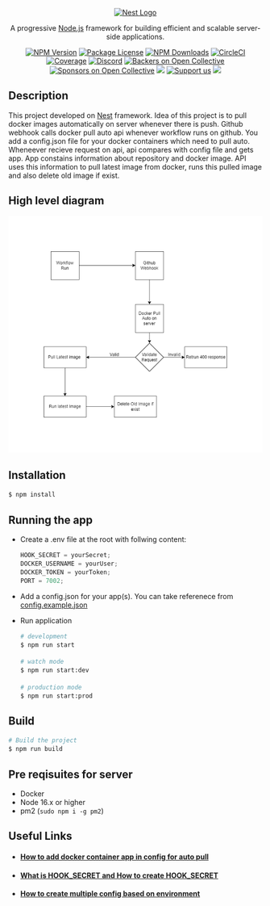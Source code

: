 <p align="center">
  <a href="http://nestjs.com/" target="blank"><img src="https://nestjs.com/img/logo-small.svg" width="200" alt="Nest Logo" /></a>
</p>

[circleci-image]: https://img.shields.io/circleci/build/github/nestjs/nest/master?token=abc123def456
[circleci-url]: https://circleci.com/gh/nestjs/nest

  <p align="center">A progressive <a href="http://nodejs.org" target="_blank">Node.js</a> framework for building efficient and scalable server-side applications.</p>
    <p align="center">
<a href="https://www.npmjs.com/~nestjscore" target="_blank"><img src="https://img.shields.io/npm/v/@nestjs/core.svg" alt="NPM Version" /></a>
<a href="https://www.npmjs.com/~nestjscore" target="_blank"><img src="https://img.shields.io/npm/l/@nestjs/core.svg" alt="Package License" /></a>
<a href="https://www.npmjs.com/~nestjscore" target="_blank"><img src="https://img.shields.io/npm/dm/@nestjs/common.svg" alt="NPM Downloads" /></a>
<a href="https://circleci.com/gh/nestjs/nest" target="_blank"><img src="https://img.shields.io/circleci/build/github/nestjs/nest/master" alt="CircleCI" /></a>
<a href="https://coveralls.io/github/nestjs/nest?branch=master" target="_blank"><img src="https://coveralls.io/repos/github/nestjs/nest/badge.svg?branch=master#9" alt="Coverage" /></a>
<a href="https://discord.gg/G7Qnnhy" target="_blank"><img src="https://img.shields.io/badge/discord-online-brightgreen.svg" alt="Discord"/></a>
<a href="https://opencollective.com/nest#backer" target="_blank"><img src="https://opencollective.com/nest/backers/badge.svg" alt="Backers on Open Collective" /></a>
<a href="https://opencollective.com/nest#sponsor" target="_blank"><img src="https://opencollective.com/nest/sponsors/badge.svg" alt="Sponsors on Open Collective" /></a>
  <a href="https://paypal.me/kamilmysliwiec" target="_blank"><img src="https://img.shields.io/badge/Donate-PayPal-ff3f59.svg"/></a>
    <a href="https://opencollective.com/nest#sponsor"  target="_blank"><img src="https://img.shields.io/badge/Support%20us-Open%20Collective-41B883.svg" alt="Support us"></a>
  <a href="https://twitter.com/nestframework" target="_blank"><img src="https://img.shields.io/twitter/follow/nestframework.svg?style=social&label=Follow"></a>
</p>
  <!--[![Backers on Open Collective](https://opencollective.com/nest/backers/badge.svg)](https://opencollective.com/nest#backer)
  [![Sponsors on Open Collective](https://opencollective.com/nest/sponsors/badge.svg)](https://opencollective.com/nest#sponsor)-->

## Description

This project developed on [Nest](https://github.com/nestjs/nest) framework. Idea of this project is to pull docker images automatically on server whenever there is push. Github webhook calls docker pull auto api whenever workflow runs on github.
You add a config.json file for your docker containers which need to pull auto. Wheneever recieve request on api, api compares with config file and gets app. App constains information about repository and docker image. API uses this information to pull latest image from docker, runs this pulled image and also delete old image if exist.

## High level diagram

![High level diagram of docker pull auto](./docs/assets/docker-auto-pull-flow.drawio.png)

## Installation

```bash
$ npm install
```

## Running the app

- Create a .env file at the root with follwing content:

  ```typescript
  HOOK_SECRET = yourSecret;
  DOCKER_USERNAME = yourUser;
  DOCKER_TOKEN = yourToken;
  PORT = 7002;
  ```

- Add a config.json for your app(s). You can take referenece from [config.example.json](./config.example.json)
- Run application

  ```bash
  # development
  $ npm run start

  # watch mode
  $ npm run start:dev

  # production mode
  $ npm run start:prod
  ```

## Build

```bash
# Build the project
$ npm run build
```

<!-- ## Test

```bash
# unit tests
$ npm run test

# e2e tests
$ npm run test:e2e

# test coverage
$ npm run test:cov
``` -->

## Pre reqisuites for server

- Docker
- Node 16.x or higher
- pm2 (`sudo npm i -g pm2`)

## Useful Links

- #### [How to add docker container app in config for auto pull](./docs/how-to-add-docker-container-app.md)

- #### [What is HOOK_SECRET and How to create HOOK_SECRET](./docs/how-to-create-hook-secret.md)
- #### [How to create multiple config based on environment](./docs/how-to-create-multiple-config-based-on-env.md)
